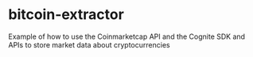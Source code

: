 # bitcoin-extractor
Example of how to use the Coinmarketcap API and the Cognite SDK and APIs to store market data about cryptocurrencies
